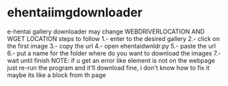 # ehentaiimgdownloader
e-hentai gallery downloader
may change WEBDRIVERLOCATION AND WGET LOCATION
steps to follow
1.- enter to the desired gallery
2.- click on the first image
3.- copy the url
4.- open ehentaidwnldr.py
5.- paste the url
6.- put a name for the folder where do you want to download the images
7.- wait until finish
NOTE: if u get an error like element is not on the webpage just re-run the program and it'll download fine, i don't know how to fix it maybe its like a block from th page
